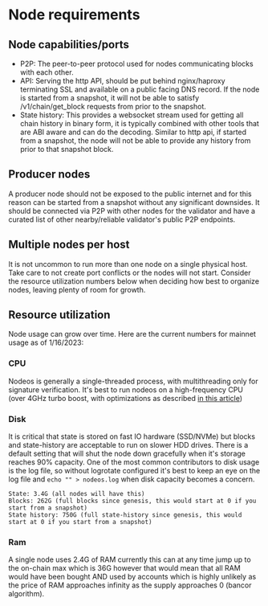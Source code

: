 # Node requirements

## Node capabilities/ports
- P2P: The peer-to-peer protocol used for nodes communicating blocks with each other.
- API: Serving the http API, should be put behind nginx/haproxy terminating SSL and available on a public facing DNS record.  If the node is started from a snapshot, it will not be able to satisfy /v1/chain/get_block requests from prior to the snapshot.
- State history: This provides a websocket stream used for getting all chain history in binary form, it is typically combined with other tools that are ABI aware and can do the decoding.  Similar to http api, if started from a snapshot, the node will not be able to provide any history from prior to that snapshot block.

## Producer nodes
A producer node should not be exposed to the public internet and for this reason can be started from a snapshot without any significant downsides.  It should be connected via P2P with other nodes for the validator and have a curated list of other nearby/reliable validator's public P2P endpoints.

## Multiple nodes per host
It is not uncommon to run more than one node on a single physical host.  Take care to not create port conflicts or the nodes will not start.  Consider the resource utilization numbers below when deciding how best to organize nodes, leaving plenty of room for growth.

## Resource utilization
Node usage can grow over time. Here are the current numbers for mainnet usage as of 1/16/2023:

### CPU
Nodeos is generally a single-threaded process, with multithreading only for signature verification.  It's best to run nodeos on a high-frequency CPU (over 4GHz turbo boost, with optimizations as described [in this article](https://github.com/poplexity/bp-performance))

### Disk
It is critical that state is stored on fast IO hardware (SSD/NVMe) but blocks and state-history are acceptable to run on slower HDD drives.  There is a default setting that will shut the node down gracefully when it's storage reaches 90% capacity.  One of the most common contributors to disk usage is the log file, so without logrotate configured it's best to keep an eye on the log file and `echo "" > nodeos.log` when disk capacity becomes a concern.
```text
State: 3.4G (all nodes will have this)
Blocks: 262G (full blocks since genesis, this would start at 0 if you start from a snapshot)
State history: 750G (full state-history since genesis, this would start at 0 if you start from a snapshot)
```

### Ram
A single node uses 2.4G of RAM currently this can at any time jump up to the on-chain max which is 36G however that would mean that all RAM would have been bought AND used by accounts which is highly unlikely as the price of RAM approaches infinity as the supply approaches 0 (bancor algorithm).
